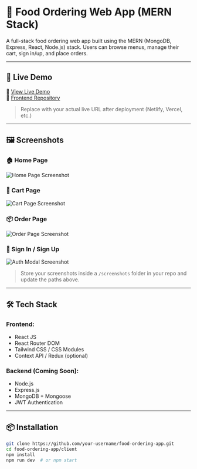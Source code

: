 # 🍔 Food Ordering Web App (MERN Stack)

A full-stack food ordering web app built using the MERN (MongoDB, Express, React, Node.js) stack. Users can browse menus, manage their cart, sign in/up, and place orders.

---

## 🔗 Live Demo

🚀 [View Live Demo](https://your-demo-url.netlify.app)  
📁 [Frontend Repository](https://github.com/your-username/food-ordering-app)

> Replace with your actual live URL after deployment (Netlify, Vercel, etc.)

---

## 🖼️ Screenshots

### 🏠 Home Page  
![Home Page Screenshot](./screenshots/home.png)

### 🛒 Cart Page  
![Cart Page Screenshot](./screenshots/cart.png)

### 📦 Order Page  
![Order Page Screenshot](./screenshots/order.png)

### 🔐 Sign In / Sign Up  
![Auth Modal Screenshot](./screenshots/auth.png)

> Store your screenshots inside a `/screenshots` folder in your repo and update the paths above.

---

## 🛠️ Tech Stack

### Frontend:
- React JS
- React Router DOM
- Tailwind CSS / CSS Modules
- Context API / Redux (optional)

### Backend (Coming Soon):
- Node.js
- Express.js
- MongoDB + Mongoose
- JWT Authentication

---

## 📦 Installation

```bash
git clone https://github.com/your-username/food-ordering-app.git
cd food-ordering-app/client
npm install
npm run dev  # or npm start
